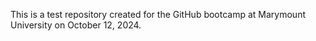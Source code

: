 This is a test repository created for the GitHub bootcamp at Marymount University on October 12, 2024.
